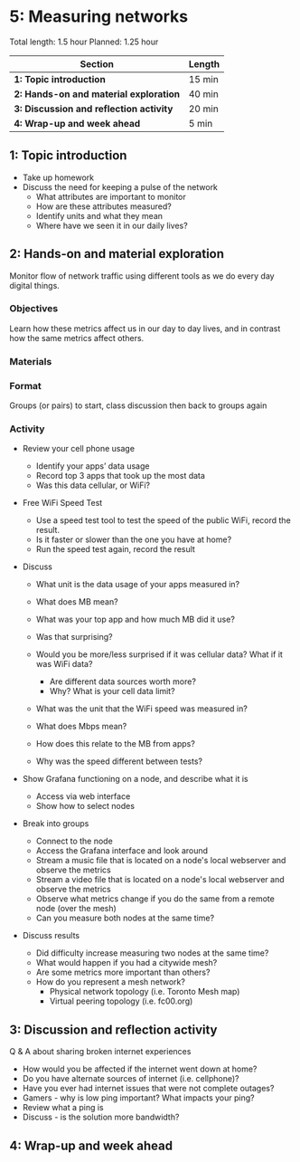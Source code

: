 # 5: Measuring networks

Total length:  1.5 hour
Planned:      1.25 hour

| **Section**                                        | **Length** |
|----------------------------------------------------|------------|
| **1: Topic introduction**                          | 15 min     |
| **2: Hands-on and material exploration**           | 40 min     |
| **3: Discussion and reflection activity**          | 20 min     |
| **4: Wrap-up and week ahead**                      | 5 min      |

## 1: Topic introduction

* Take up homework 
* Discuss the need for keeping a pulse of the network
  * What attributes are important to monitor
  * How are these attributes measured?
  * Identify units and what they mean
  * Where have we seen it in our daily lives?

## 2: Hands-on and material exploration

Monitor flow of network traffic using different tools as we do every day digital things.

### Objectives

Learn how these metrics affect us in our day to day lives, and in contrast how the same metrics affect others.

### Materials


### Format

Groups (or pairs) to start, class discussion then back to groups again

### Activity

* Review your cell phone usage
  * Identify your apps’ data usage
  * Record top 3 apps that took up the most data
  * Was this data cellular, or WiFi?
* Free WiFi Speed Test
  * Use a speed test tool to test the speed of the public WiFi, record the result.
  * Is it faster or slower than the one you have at home? 
  * Run the speed test again, record the result
  
* Discuss
  * What unit is the data usage of your apps measured in?
  * What does MB mean?
  * What was your top app and how much MB did it use?
  * Was that surprising?
  * Would you be more/less surprised if it was cellular data? What if it was WiFi data? 
    * Are different data sources worth more?
    * Why? What is your cell data limit?
  
  * What was the unit that the WiFi speed was measured in?
  * What does Mbps mean?
  * How does this relate to the MB from apps?
  * Why was the speed different between tests?
  
* Show Grafana functioning on a node, and describe what it is
  * Access via web interface
  * Show how to select nodes
  
* Break into groups
  * Connect to the node
  * Access the Grafana interface and look around
  * Stream a music file that is located on a node's local webserver and observe the metrics
  * Stream a video file that is located on a node's local webserver and observe the metrics
  * Observe what metrics change if you do the same from a remote node (over the mesh)
  * Can you measure both nodes at the same time?

* Discuss results
  * Did difficulty increase measuring two nodes at the same time?
  * What would happen if you had a citywide mesh?
  * Are some metrics more important than others?
  * How do you represent a mesh network?
    * Physical network topology (i.e. Toronto Mesh map)
    * Virtual peering topology (i.e. fc00.org)

## 3: Discussion and reflection activity

Q & A about sharing broken internet experiences
  * How would you be affected if the internet went down at home?
  * Do you have alternate sources of internet (i.e. cellphone)?
  * Have you ever had internet issues that were not complete outages?
  * Gamers - why is low ping important? What impacts your ping?
  * Review what a ping is
  * Discuss - is the solution more bandwidth?
  

## 4: Wrap-up and week ahead

